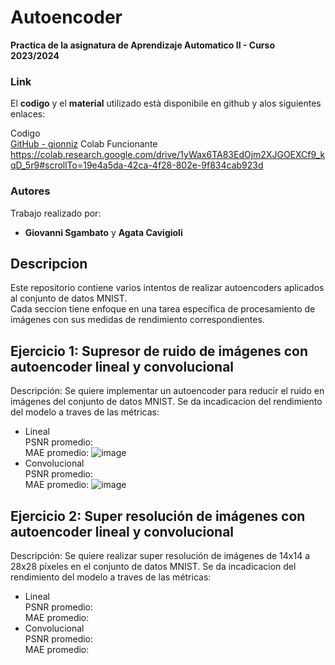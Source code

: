 # Autoencoder
**Practica de la asignatura de Aprendizaje Automatico II - Curso 2023/2024**

### Link
El **codigo** y el **material** utilizado està disponibile en github y alos siguientes enlaces:  

Codigo  
[GitHub - gionniz](https://github.com/gionniz/DeepLearning/P2 "GitHub gionniz")
Colab Funcionante
https://colab.research.google.com/drive/1yWax6TA83EdOjm2XJGOEXCf9_kqD_5r9#scrollTo=19e4a5da-42ca-4f28-802e-9f834cab923d

### Autores
Trabajo realizado por:
- **Giovanni Sgambato** y **Agata Cavigioli**

## Descripcion
Este repositorio contiene varios intentos de realizar autoencoders aplicados al conjunto de datos MNIST.  
Cada seccion tiene enfoque en una tarea específica de procesamiento de imágenes con sus medidas de rendimiento correspondientes.

## Ejercicio 1: Supresor de ruido de imágenes con autoencoder lineal y convolucional 
Descripción: Se quiere implementar un autoencoder para reducir el ruido en imágenes del conjunto de datos MNIST. 
Se da incadicacion del rendimiento del modelo a traves de las métricas:
- Lineal  
PSNR promedio:   
MAE promedio:
![image](https://github.com/gionniz/DeepLearning/assets/2800642/d8a648ac-1f9e-420c-a918-2689aa2548b5)
- Convolucional  
PSNR promedio:   
MAE promedio:
![image](https://github.com/gionniz/DeepLearning/assets/2800642/af1c5daf-afc5-46d2-b71e-93733758c43d)



## Ejercicio 2: Super resolución de imágenes  con autoencoder lineal y convolucional
Descripción: Se quiere realizar super resolución de imágenes de 14x14 a 28x28 píxeles en el conjunto de datos MNIST. 
Se da incadicacion del rendimiento del modelo a traves de las métricas:
- Lineal  
PSNR promedio:   
MAE promedio:  
- Convolucional  
PSNR promedio:   
MAE promedio:   
